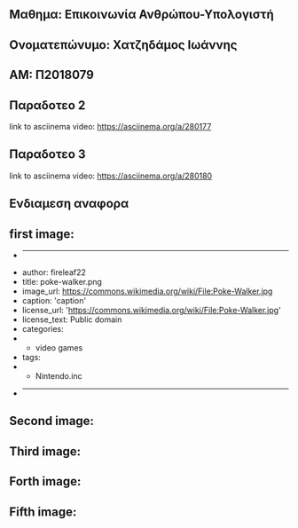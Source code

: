 Μαθημα: Επικοινωνία Ανθρώπου-Υπολογιστή
-
Ονοματεπώνυμο: Χατζηδάμος Ιωάννης
-
ΑΜ: Π2018079
-
Παραδοτεο 2
-
link to asciinema video: https://asciinema.org/a/280177

Παραδοτεο 3
-
link to asciinema video: https://asciinema.org/a/280180


Ενδιαμεση αναφορα
-
first image:
-
+ ---
+ author: fireleaf22
+ title: poke-walker.png
+ image_url: https://commons.wikimedia.org/wiki/File:Poke-Walker.jpg
+ caption: 'caption'
+ license_url: 'https://commons.wikimedia.org/wiki/File:Poke-Walker.jpg'
+ license_text: Public domain
+ categories:
+   - video games
+ tags:
+   - Nintendo.inc
+ ---

Second image:
-

Third image:
-

Forth image:
-

Fifth image:
-

